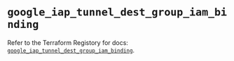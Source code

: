 # `google_iap_tunnel_dest_group_iam_binding`

Refer to the Terraform Registory for docs: [`google_iap_tunnel_dest_group_iam_binding`](https://registry.terraform.io/providers/hashicorp/google-beta/5.21.0/docs/resources/google_iap_tunnel_dest_group_iam_binding).
